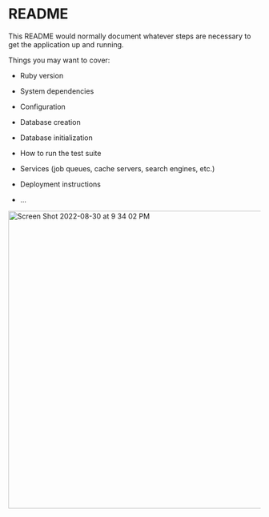 # README

This README would normally document whatever steps are necessary to get the
application up and running.

Things you may want to cover:

* Ruby version

* System dependencies

* Configuration

* Database creation

* Database initialization

* How to run the test suite

* Services (job queues, cache servers, search engines, etc.)

* Deployment instructions

* ...
<img width="595" alt="Screen Shot 2022-08-30 at 9 34 02 PM" src="https://user-images.githubusercontent.com/106449394/187594167-0ca9b409-38f8-4cc2-a08f-ab74409bc204.png">

